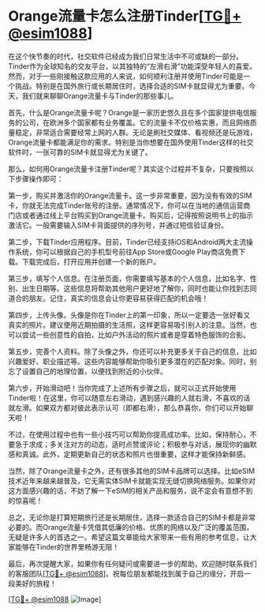 # Orange流量卡怎么注册Tinder[[TG💪+ @esim1088](https://t.me/s/esim1088)]

在这个快节奏的时代，社交软件已经成为我们日常生活中不可或缺的一部分。Tinder作为全球知名的交友平台，以其独特的“左滑右滑”功能深受年轻人的喜爱。然而，对于一些刚接触这款应用的人来说，如何顺利注册并使用Tinder可能是一个挑战。特别是在国外旅行或长期居住时，选择合适的SIM卡就显得尤为重要。今天，我们就来聊聊Orange流量卡与Tinder的那些事儿。

首先，什么是Orange流量卡呢？Orange是一家历史悠久且在多个国家提供电信服务的公司，在欧洲多个国家都有业务覆盖。它的流量卡不仅价格实惠，而且网络质量稳定，非常适合需要经常上网的人群。无论是刷社交媒体、看视频还是玩游戏，Orange流量卡都能满足你的需求。特别是当你想要在国外使用Tinder这样的社交软件时，一张可靠的SIM卡就显得尤为关键了。

那么，如何用Orange流量卡注册Tinder呢？其实这个过程并不复杂，只要按照以下步骤操作即可：

第一步，购买并激活你的Orange流量卡。这一步非常重要，因为没有有效的SIM卡，你就无法完成Tinder账号的注册。通常情况下，你可以在当地的通信运营商门店或者通过线上平台购买到Orange流量卡。购买后，记得按照说明书上的指示激活它。一般需要输入SIM卡背面提供的序列号，并通过短信验证身份。

第二步，下载Tinder应用程序。目前，Tinder已经支持iOS和Android两大主流操作系统，你可以根据自己的手机型号前往App Store或Google Play商店免费下载。下载完成后，打开应用并创建一个新的账户。

第三步，填写个人信息。在注册页面，你需要填写基本的个人信息，比如名字、性别、出生日期等。这些信息将帮助其他用户更好地了解你，同时也能让你找到志同道合的朋友。记住，真实的信息会让你更容易获得匹配的机会哦！

第四步，上传头像。头像是你在Tinder上的第一印象，所以一定要选一张好看又真实的照片。建议使用近期拍摄的生活照，这样更容易吸引别人的注意。当然，也可以尝试一些创意性的自拍，比如户外活动的照片或者是穿着特色服饰的合影。

第五步，完善个人资料。除了头像之外，你还可以补充更多关于自己的信息，比如兴趣爱好、职业描述等。这些内容能够帮助你吸引更多潜在的匹配对象。同时，别忘了设置自己的地理位置，以便找到附近的小伙伴。

第六步，开始滑动吧！当你完成了上述所有步骤之后，就可以正式开始使用Tinder啦！在这里，你可以随意左右滑动，遇到感兴趣的人就右滑，不喜欢的话就左滑。如果双方都对彼此表示认可（即都右滑），那么恭喜你，你们可以开始聊天啦！

不过，在使用过程中也有一些小技巧可以帮助你提高成功率。比如，保持耐心，不要急于求成；多关注对方的动态，适时点赞或评论；积极参与对话，展现你的幽默感和真诚。此外，定期更新自己的状态和照片也很重要，这样才能保持新鲜感。

当然，除了Orange流量卡之外，还有很多其他的SIM卡品牌可以选择。比如eSIM技术近年来越来越普及，它无需实体SIM卡就能实现无缝切换网络服务。如果你对这方面感兴趣的话，不妨了解一下eSIM的相关产品和服务，说不定会有意想不到的惊喜呢！

总之，无论你是打算短期旅行还是长期居住，选择一款适合自己的SIM卡都是非常必要的。而Orange流量卡凭借其低廉的价格、优质的网络以及广泛的覆盖范围，无疑是许多人的首选之一。希望这篇文章能给大家带来一些有用的参考信息，让大家能够在Tinder的世界里畅游无阻！

最后，再次提醒大家，如果你有任何疑问或需要进一步的帮助，欢迎随时联系我们的客服团队[[TG💪+ @esim1088](https://t.me/s/esim1088)]。祝每位朋友都能找到属于自己的缘分，开启一段美好的旅程！

[[TG💪+ @esim1088](https://t.me/s/esim1088) ![Image](https://i.postimg.cc/4NQfJmqS/Snipaste-2025-05-13-00-14-12.png)]